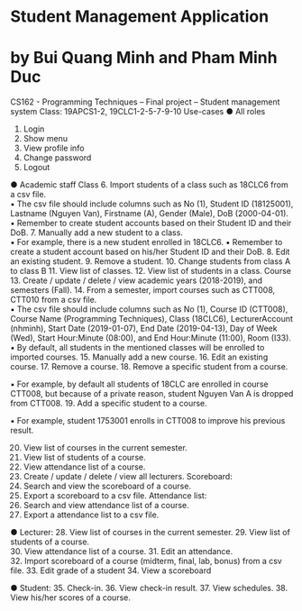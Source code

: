 # Student Management Application

by Bui Quang Minh and Pham Minh Duc
====================================
CS162 - Programming Techniques – Final project – Student management system Class: 19APCS1-2, 19CLC1-2-5-7-9-10 
Use-cases 
● All roles 
1. Login 
2. Show menu 
3. View profile info 
4. Change password 
5. Logout 

● Academic staff Class 
6. Import students of a class such as 18CLC6 from a csv file.  
▪ The csv file should include columns such as No (1), Student ID (18125001), Lastname (Nguyen Van), Firstname (A), Gender (Male), DoB (2000-04-01).  
▪ Remember to create student accounts based on their Student ID and their DoB. 
7. Manually add a new student to a class.  
▪ For example, there is a new student enrolled in 18CLC6. 
▪ Remember to create a student account based on his/her Student ID and their DoB. 
8. Edit an existing student. 
9. Remove a student. 
10. Change students from class A to class B 
11. View list of classes. 
12. View list of students in a class. Course 
13. Create / update / delete / view academic years (2018-2019), and semesters (Fall). 
14. From a semester, import courses such as CTT008, CTT010 from a csv file.  
▪ The csv file should include columns such as No (1), Course ID (CTT008), Course Name (Programming Techniques), Class (18CLC6), LecturerAccount (nhminh), Start Date (2019-01-07), End Date (2019-04-13), Day of Week (Wed), Start Hour:Minute (08:00), and End Hour:Minute (11:00), Room (I33).  
▪ By default, all students in the mentioned classes will be enrolled to imported courses. 
15. Manually add a new course. 
16. Edit an existing course. 
17. Remove a course. 
18. Remove a specific student from a course.
 
▪ For example, by default all students of 18CLC are enrolled in course CTT008, but because of a private reason, student Nguyen Van A is dropped from CTT008. 
19. Add a specific student to a course. 

▪ For example, student 1753001 enrolls in CTT008 to improve his previous result. 
 
20. View list of courses in the current semester. 
21. View list of students of a course. 
22. View attendance list of a course. 
23. Create / update / delete / view all lecturers. Scoreboard: 
24. Search and view the scoreboard of a course. 
25. Export a scoreboard to a csv file. Attendance list: 
26. Search and view attendance list of a course. 
27. Export a attendance list to a csv file. 

● Lecturer: 
28. View list of courses in the current semester. 
29. View list of students of a course.  
30. View attendance list of a course. 
31. Edit an attendance.  
32. Import scoreboard of a course (midterm, final, lab, bonus) from a csv file. 
33. Edit grade of a student 
34. View a scoreboard 

● Student: 
35. Check-in. 
36. View check-in result. 
37. View schedules. 
38. View his/her scores of a course. 